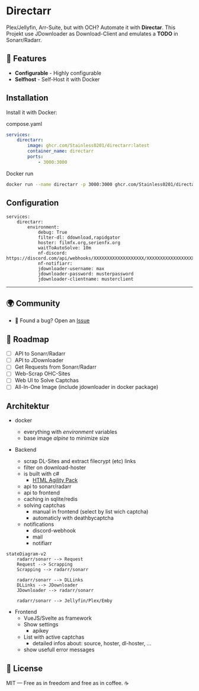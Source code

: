 # Directarr

Plex/Jellyfin, Arr-Suite, but with OCH? Automate it with **Directar**.
This Projekt use JDownloader as Download-Client and emulates a **TODO** in Sonarr/Radarr.

## 🚀 Features
- **Configurable** - Highly configurable
- **Selfhost** - Self-Host it with Docker

## Installation
Install it with Docker:

compose.yaml
```yaml
services:
    directarr:
        image: ghcr.com/Stainless0201/directarr:latest
        container_name: directarr
        ports:
            - 3000:3000
```
Docker run
```bash
docker run --name directarr -p 3000:3000 ghcr.com/Stainless0201/directarr:latest
```
## Configuration
```yaml:
services:
    directarr:
        environment:
            debug: True
            filter-dl: ddownload,rapidgator
            hoster: filmfx.org,serienfx.org
            waitToAutoSolve: 10m
            nf-discord: https://discord.com/api/webhooks/XXXXXXXXXXXXXXXXXXX/XXXXXXXXXXXXXXXXXXXXXXXXXXXXXXXXXXXXXXXXXXXXXXXXXXXXXXXXXXXXXXXXXXXX
            nf-notifiarr: 
            jdownloader-username: max
            jdownloader-password: musterpassword
            jdownloader-clientname: musterclient
```
---
## 🌍 Community

- 🐛 Found a bug? Open an [Issue](https://github.com/Stainless0201/directarr/issues)


## 🧩 Roadmap

- [ ] API to Sonarr/Radarr
- [ ] API to JDownloader
- [ ] Get Requests from Sonarr/Radarr
- [ ] Web-Scrap OHC-Sites
- [ ] Web UI to Solve Captchas
- [ ] All-In-One Image (include jdownloader in docker package)

## Architektur

- docker
    - everything with *environment* variables
    - base image *alpine* to minimize size

- Backend
    - scrap DL-Sites and extract filecrypt (etc) links
    - filter on download-hoster
    - is built with c#
        - [HTML Agility Pack](https://html-agility-pack.net/)
    - api to sonarr/radarr
    - api to frontend
    - caching in sqlite/redis
    - solving captchas
        - manual in frontend (select by list wich captcha)
        - automaticly with deathbycaptcha
    - notifications
        - discord-webhook
        - mail
        - notifiarr
    
```mermaid
stateDiagram-v2
    radarr/sonarr --> Request
    Request --> Scrapping
    Scrapping --> radarr/sonarr
    
    radarr/sonarr --> DLLinks
    DLLinks --> JDownloader
    JDownloader --> radarr/sonarr

    radarr/sonarr --> Jellyfin/Plex/Emby
```

- Frontend
    - VueJS/Svelte as framework
    - Show settings
        - apikey
    - List with active captchas
        - detailed infos about: source, hoster, dl-hoster, ...
    - show usefull error messages

## 📜 License

MIT — Free as in freedom and free as in coffee. ☕